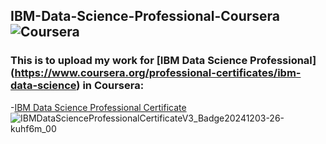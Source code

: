 ## IBM-Data-Science-Professional-Coursera![Coursera](https://img.shields.io/badge/Coursera-Certificate-blue)
### This is to upload my work for [IBM Data Science Professional] (https://www.coursera.org/professional-certificates/ibm-data-science) in Coursera:
-[IBM Data Science Professional Certificate](https://www.coursera.org/professional-certificates/ibm-data-science) ![IBMDataScienceProfessionalCertificateV3_Badge20241203-26-kuhf6m_00](https://github.com/user-attachments/assets/6ebeb581-034e-4b0f-80c2-fc9926e751da)
